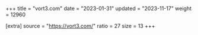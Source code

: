 +++
title = "vort3.com"
date = "2023-01-31"
updated = "2023-11-17"
weight = 12960

[extra]
source = "https://vort3.com/"
ratio = 27
size = 13
+++

